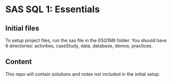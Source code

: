 # SAS SQL 1: Essentials
## Initial files
To setup project files, run the sas file in the ESQ1M6 folder. You should have 6 directories: activities, caseStudy, data, database, demos, practices.

## Content
This repo will contain solutions and notes not included in the initial setup

